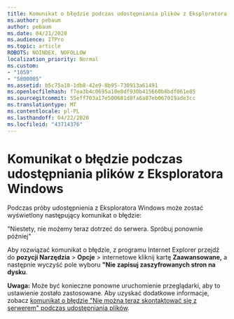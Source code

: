 ```yaml
---
title: Komunikat o błędzie podczas udostępniania plików z Eksploratora Windows
ms.author: pebaum
author: pebaum
ms.date: 04/21/2020
ms.audience: ITPro
ms.topic: article
ROBOTS: NOINDEX, NOFOLLOW
localization_priority: Normal
ms.custom:
- "1059"
- "5800005"
ms.assetid: b5c75a18-1db8-42e9-8b95-730913a61491
ms.openlocfilehash: f7ea3b4c0695a10e8df930b415660b8bdf061e85
ms.sourcegitcommit: 55eff703a17e500681d8fa6a87eb067019ade3cc
ms.translationtype: MT
ms.contentlocale: pl-PL
ms.lasthandoff: 04/22/2020
ms.locfileid: "43714376"
---
```

# <a name="error-message-when-sharing-files-from-windows-explorer"></a>Komunikat o błędzie podczas udostępniania plików z Eksploratora Windows

Podczas próby udostępnienia z Eksploratora Windows może zostać wyświetlony następujący komunikat o błędzie:
  
"Niestety, nie możemy teraz dotrzeć do serwera. Spróbuj ponownie później"
  
Aby rozwiązać komunikat o błędzie, z programu Internet Explorer przejdź do **pozycji Narzędzia** \> **Opcje** \> internetowe kliknij kartę **Zaawansowane,** a następnie wyczyść pole wyboru **"Nie zapisuj zaszyfrowanych stron na dysku**.
  
 **Uwaga:** Może być konieczne ponowne uruchomienie przeglądarki, aby to ustawienie zostało zastosowane. Aby uzyskać dodatkowe informacje, zobacz [komunikat o błędzie "Nie można teraz skontaktować się z serwerem" podczas udostępniania plików](https://go.microsoft.com/fwlink/?linkid=2022914).
  